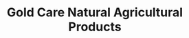 ---
title: "Gold Care Natural Agricultural Products"
url: /greeley/gold-care-natural-agricultural-products/
shop: cannabis
---